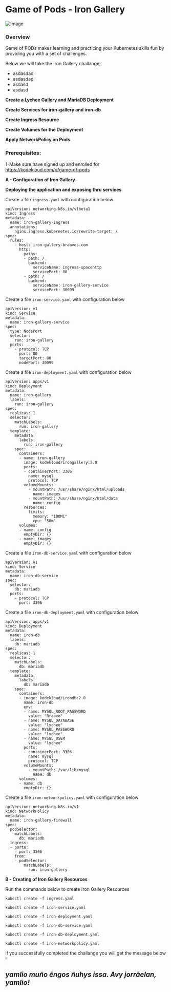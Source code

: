 #                                                    **Game of Pods - Iron Gallery**


![image](https://user-images.githubusercontent.com/64328755/103563508-80e2e300-4e82-11eb-8da5-89a6a14b9bde.png)

### Overview

Game of PODs makes learning and practicing your Kubernetes skills fun by providing you with a set of challenges.

Below we will take the Iron Gallery challange;
   - asdasdad
   - asdasdad
   - asdasd
   - asdasd
   
   **Create a Lychee Gallery and MariaDB Deployment**
   
   **Create Services for iron-gallery and iron-db**

   **Create Ingress Resource**

   **Create Volumes for the Deployment**

   **Apply NetworkPolicy on Pods**
   
   
   
   

### Prerequisites:

1-Make sure have signed up and enrolled for https://kodekloud.com/p/game-of-pods 





**A - Configuration of Iron Gallery**

**Deploying the application and exposing thru services**

Create a file `ingress.yaml` with configuration below

```
apiVersion: networking.k8s.io/v1beta1
kind: Ingress
metadata:
  name: iron-gallery-ingress
  annotations:
    nginx.ingress.kubernetes.io/rewrite-target: /
spec:
  rules:
    - host: iron-gallery-braavos.com
      http:
        paths:
        - path: /
          backend:
            serviceName: ingress-spacehttp
            servicePort: 80
        - path: /
          backend:
            serviceName: iron-gallery-service
            servicePort: 30099
```

Create a file `iron-service.yaml` with configuration below

```
apiVersion: v1
kind: Service
metadata:
  name: iron-gallery-service
spec:
  type: NodePort
  selector:
    run: iron-gallery
  ports:
    - protocol: TCP
      port: 80
      targetPort: 80
      nodePort: 30099
```

Create a file `iron-deployment.yaml` with configuration below

```
apiVersion: apps/v1
kind: Deployment
metadata:
  name: iron-gallery
  labels:
    run: iron-gallery
spec:
  replicas: 1
  selector:
    matchLabels:
      run: iron-gallery
  template:
    metadata:
      labels:
        run: iron-gallery
    spec:
      containers:
      - name: iron-gallery
        image: kodekloud/irongallery:2.0
        ports:
        - containerPort: 3306
          name: mysql
          protocol: TCP
        volumeMounts:
          - mountPath: /usr/share/nginx/html/uploads
            name: images
          - mountPath: /usr/share/nginx/html/data
            name: config
        resources:
          limits:
            memory: "100Mi"
            cpu: "50m"
      volumes:
      - name: config
        emptyDir: {}
      - name: images
        emptyDir: {}
```

Create a file `iron-db-service.yaml` with configuration below

```
apiVersion: v1
kind: Service
metadata:
  name: iron-db-service
spec:
  selector:
    db: mariadb
  ports:
    - protocol: TCP
      port: 3306
```

Create a file `iron-db-deployment.yaml` with configuration below

```
apiVersion: apps/v1
kind: Deployment
metadata:
  name: iron-db
  labels:
    db: mariadb
spec:
  replicas: 1
  selector:
    matchLabels:
      db: mariadb
  template:
    metadata:
      labels:
        db: mariadb
    spec:
      containers:
      - image: kodekloud/irondb:2.0
        name: iron-db
        env:
        - name: MYSQL_ROOT_PASSWORD
          value: "Braavo"
        - name: MYSQL_DATABASE
          value: "lychee"
        - name: MYSQL_PASSWORD
          value: "lychee"
        - name: MYSQL_USER
          value: "lychee"
        ports:
        - containerPort: 3306
          name: mysql
          protocol: TCP
        volumeMounts:
          - mountPath: /var/lib/mysql
            name: db
      volumes:
      - name: db
        emptyDir: {}
```

Create a file `iron-networkpolicy.yaml` with configuration below

```
apiVersion: networking.k8s.io/v1
kind: NetworkPolicy
metadata:
  name: iron-gallery-firewall
spec:
  podSelector:
    matchLabels:
      db: mariadb
  ingress:
  - ports:
    - port: 3306
    from:
    - podSelector:
        matchLabels:
          run: iron-gallery
```


**B - Creating of Iron Gallery Resources**

Run the commands below to create Iron Gallery Resources

`kubectl create -f ingress.yaml`

`kubectl create -f iron-service.yaml`

`kubectl create -f iron-deployment.yaml`

`kubectl create -f iron-db-service.yaml`

`kubectl create -f iron-db-deployment.yaml`

`kubectl create -f iron-networkpolicy.yaml`







if you successfully completed the challange you will get the message below ! 

## *yamlio muño ēngos ñuhys issa. Avy jorrāelan, yamlio!*

